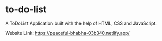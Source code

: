 # to-do-list
A ToDoList Application built with the help of HTML, CSS and JavaScript.

Website Link: https://peaceful-bhabha-03b340.netlify.app/
